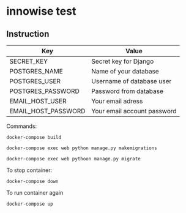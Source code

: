 # innowise test

## Instruction 


| Key | Value                       |
| ------- |-----------------------------|
| SECRET_KEY | Secret key for Django       |
| POSTGRES_NAME | Name of your database       |
| POSTGRES_USER | Username of database user   |
| POSTGRES_PASSWORD | Password from database      |
| EMAIL_HOST_USER| Your email adress           |
| EMAIL_HOST_PASSWORD| Your email account password |

Commands:

```
docker-compose build
```

```
docker-compose exec web python manage.py makemigrations
```

```
docker-compose exec web pythoon manage.py migrate
```
To stop container:

```
docker-compose down
```

To run container again

```
docker-compose up 
```
